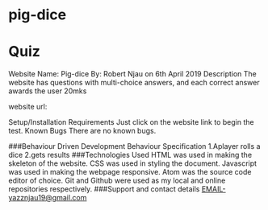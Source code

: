 # pig-dice
# Quiz
Website Name: Pig-dice By: Robert Njau on 6th April 2019 Description The website has questions with multi-choice answers, and each correct answer awards the user 20mks

website url: 

Setup/Installation Requirements Just click on the website link to begin the test. Known Bugs There are no known bugs.

###Behaviour Driven Development Behaviour	Specification
1.Aplayer rolls a dice
2.gets results
###Technologies Used HTML was used in making the skeleton of the website. CSS was used in styling the document. Javascript was used in making the webpage responsive. Atom was the source code editor of choice. Git and Github were used as my local and online repositories respectively. 
###Support and contact details EMAIL-yazznjau19@gmail.com
